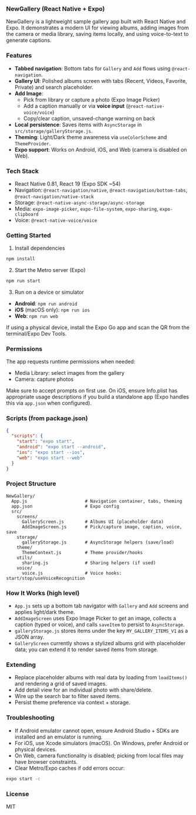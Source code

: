 ### NewGallery (React Native + Expo)

NewGallery is a lightweight sample gallery app built with React Native and Expo. It demonstrates a modern UI for viewing albums, adding images from the camera or media library, saving items locally, and using voice-to-text to generate captions.

### Features
- **Tabbed navigation**: Bottom tabs for `Gallery` and `Add` flows using `@react-navigation`.
- **Gallery UI**: Polished albums screen with tabs (Recent, Videos, Favorite, Private) and search placeholder.
- **Add Image**:
  - Pick from library or capture a photo (Expo Image Picker)
  - Add a caption manually or via **voice input** (`@react-native-voice/voice`)
  - Copy/clear caption, unsaved-change warning on back
- **Local persistence**: Saves items with `AsyncStorage` in `src/storage/galleryStorage.js`.
- **Theming**: Light/Dark theme awareness via `useColorScheme` and `ThemeProvider`.
- **Expo support**: Works on Android, iOS, and Web (camera is disabled on Web).

### Tech Stack
- React Native 0.81, React 19 (Expo SDK ~54)
- Navigation: `@react-navigation/native`, `@react-navigation/bottom-tabs`, `@react-navigation/native-stack`
- Storage: `@react-native-async-storage/async-storage`
- Media: `expo-image-picker`, `expo-file-system`, `expo-sharing`, `expo-clipboard`
- Voice: `@react-native-voice/voice`

### Getting Started
1. Install dependencies
```bash
npm install
```

2. Start the Metro server (Expo)
```bash
npm run start
```

3. Run on a device or simulator
- **Android**: `npm run android`
- **iOS** (macOS only): `npm run ios`
- **Web**: `npm run web`

If using a physical device, install the Expo Go app and scan the QR from the terminal/Expo Dev Tools.

### Permissions
The app requests runtime permissions when needed:
- Media Library: select images from the gallery
- Camera: capture photos

Make sure to accept prompts on first use. On iOS, ensure Info.plist has appropriate usage descriptions if you build a standalone app (Expo handles this via `app.json` when configured).

### Scripts (from package.json)
```json
{
  "scripts": {
    "start": "expo start",
    "android": "expo start --android",
    "ios": "expo start --ios",
    "web": "expo start --web"
  }
}
```

### Project Structure
```
NewGallery/
  App.js                      # Navigation container, tabs, theming
  app.json                    # Expo config
  src/
    screens/
      GalleryScreen.js        # Albums UI (placeholder data)
      AddImageScreen.js       # Pick/capture image, caption, voice, save
    storage/
      galleryStorage.js       # AsyncStorage helpers (save/load)
    theme/
      ThemeContext.js         # Theme provider/hooks
    utils/
      sharing.js              # Sharing helpers (if used)
    voice/
      voice.js                # Voice hooks: start/stop/useVoiceRecognition
```

### How It Works (high level)
- `App.js` sets up a bottom tab navigator with `Gallery` and `Add` screens and applies light/dark theme.
- `AddImageScreen` uses Expo Image Picker to get an image, collects a caption (typed or voice), and calls `saveItem` to persist to `AsyncStorage`.
- `galleryStorage.js` stores items under the key `MY_GALLERY_ITEMS_V1` as a JSON array.
- `GalleryScreen` currently shows a stylized albums grid with placeholder data; you can extend it to render saved items from storage.

### Extending
- Replace placeholder albums with real data by loading from `loadItems()` and rendering a grid of saved images.
- Add detail view for an individual photo with share/delete.
- Wire up the search bar to filter saved items.
- Persist theme preference via context + storage.

### Troubleshooting
- If Android emulator cannot open, ensure Android Studio + SDKs are installed and an emulator is running.
- For iOS, use Xcode simulators (macOS). On Windows, prefer Android or physical devices.
- On Web, camera functionality is disabled; picking from local files may have browser constraints.
- Clear Metro/Expo caches if odd errors occur:
```bash
expo start -c
```

### License
MIT
